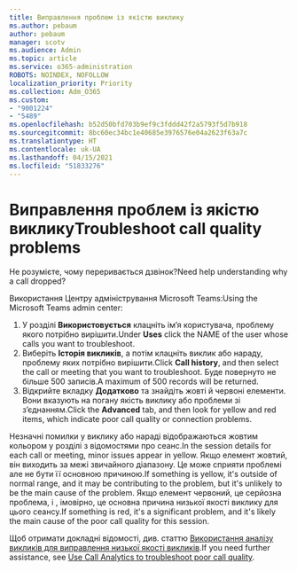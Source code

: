 ```yaml
---
title: Виправлення проблем із якістю виклику
ms.author: pebaum
author: pebaum
manager: scotv
ms.audience: Admin
ms.topic: article
ms.service: o365-administration
ROBOTS: NOINDEX, NOFOLLOW
localization_priority: Priority
ms.collection: Adm_O365
ms.custom:
- "9001224"
- "5489"
ms.openlocfilehash: b52d50bfd703b9ef9c3fddd42f2a5793f5d7b918
ms.sourcegitcommit: 8bc60ec34bc1e40685e3976576e04a2623f63a7c
ms.translationtype: HT
ms.contentlocale: uk-UA
ms.lasthandoff: 04/15/2021
ms.locfileid: "51833276"
---
```

# <a name="troubleshoot-call-quality-problems"></a><span data-ttu-id="38662-102">Виправлення проблем із якістю виклику</span><span class="sxs-lookup"><span data-stu-id="38662-102">Troubleshoot call quality problems</span></span>

<span data-ttu-id="38662-103">Не розумієте, чому переривається дзвінок?</span><span class="sxs-lookup"><span data-stu-id="38662-103">Need help understanding why a call dropped?</span></span>

<span data-ttu-id="38662-104">Використання Центру адміністрування Microsoft Teams:</span><span class="sxs-lookup"><span data-stu-id="38662-104">Using the Microsoft Teams admin center:</span></span>

1. <span data-ttu-id="38662-105">У розділі **Використовується** клацніть ім’я користувача, проблему якого потрібно вирішити.</span><span class="sxs-lookup"><span data-stu-id="38662-105">Under **Uses** click the NAME of the user whose calls you want to troubleshoot.</span></span>
2. <span data-ttu-id="38662-106">Виберіть **Історія викликів**, а потім клацніть виклик або нараду, проблему яких потрібно вирішити.</span><span class="sxs-lookup"><span data-stu-id="38662-106">Click **Call history**, and then select the call or meeting that you want to troubleshoot.</span></span> <span data-ttu-id="38662-107">Буде повернуто не більше 500 записів.</span><span class="sxs-lookup"><span data-stu-id="38662-107">A maximum of 500 records will be returned.</span></span>
3. <span data-ttu-id="38662-108">Відкрийте вкладку **Додатково** та знайдіть жовті й червоні елементи. Вони вказують на погану якість виклику або проблеми зі з’єднанням.</span><span class="sxs-lookup"><span data-stu-id="38662-108">Click the **Advanced** tab, and then look for yellow and red items, which indicate poor call quality or connection problems.</span></span>

<span data-ttu-id="38662-109">Незначні помилки у виклику або нараді відображаються жовтим кольором у розділі з відомостями про сеанс.</span><span class="sxs-lookup"><span data-stu-id="38662-109">In the session details for each call or meeting, minor issues appear in yellow.</span></span> <span data-ttu-id="38662-110">Якщо елемент жовтий, він виходить за межі звичайного діапазону. Це може сприяти проблемі але не бути її основною причиною.</span><span class="sxs-lookup"><span data-stu-id="38662-110">If something is yellow, it's outside of normal range, and it may be contributing to the problem, but it's unlikely to be the main cause of the problem.</span></span> <span data-ttu-id="38662-111">Якщо елемент червоний, це серйозна проблема, і , імовірно, це основна причина низької якості виклику для цього сеансу.</span><span class="sxs-lookup"><span data-stu-id="38662-111">If something is red, it's a significant problem, and it's likely the main cause of the poor call quality for this session.</span></span>

<span data-ttu-id="38662-112">Щоб отримати докладні відомості, див. статтю [Використання аналізу викликів для виправлення низької якості викликів](https://docs.microsoft.com/microsoftteams/use-call-analytics-to-troubleshoot-poor-call-quality#troubleshoot-call-quality-problems-using-call-analytics).</span><span class="sxs-lookup"><span data-stu-id="38662-112">If you need further assistance, see [Use Call Analytics to troubleshoot poor call quality](https://docs.microsoft.com/microsoftteams/use-call-analytics-to-troubleshoot-poor-call-quality#troubleshoot-call-quality-problems-using-call-analytics).</span></span>
